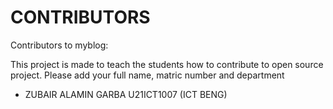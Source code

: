 # CONTRIBUTORS

Contributors to myblog:
<p> This project is made to teach the students how to contribute to open source project. Please add your full name, matric number and department</p>
<ul>
  <li>ZUBAIR ALAMIN GARBA U21ICT1007 (ICT BENG)</li>
</ul>


